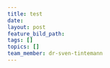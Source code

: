 ```yaml
---
title: test
date:
layout: post
feature_bild_path:
tags: []
topics: []
team_member: dr-sven-tintemann
---
```

